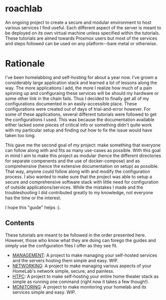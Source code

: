 # roachlab
An ongoing project to create a secure and modular environment to host various services I find useful. Each different aspect of the server is meant to be deployed on its own virtual machine unless specified within the tutorials. These tutorials are aimed towards Proxmox users but most of the services and steps followed can be used on any platform--bare metal or otherwise.

# Rationale
I've been homelabbing and self-hosting for about a year now. I've grown a considerably large application stack and learned a lot of lessons along the way. The more applications I add, the more I realize how much of a pain spinning up and configuraing these services will be should my hardware or some other link in the chain fails. Thus I decided to finally get all of my configurations documented in an easily-accessible place. These configurations were created out of days of trial-and-error however. For some of these applications, several different tutorials were followed to get the configurations I used. This was because the documentation available either lacked some pieces of critical info or something didn't quite work with my particular setup and finding out how to fix the issue would have taken too long. 

This gave me the second goal of my project: make something that everyone can follow along with and fits as many use-cases as possible. With this goal in mind I aim to make this project as modular (hence the different directories for separate compenents and the use of docker-compose) and as comprehensive (hence the extensive documentation on setup) as possible. That way, anyone could follow along with and modify the configuration process. I also wanted to make sure that the project was able to setup a secure and comprehensive software stack with little need for configuration of outside applications/services. While the mistakes I made and the troubleshooting I did contributed greatly to my knowledge, not everyone has the time or the interest. 

I hope this "guide" helps :).

## Contents
These tutorials are meant to be followed in the order presented here. However, those who know what they are doing can forego the guides and simply use the configuration files I offer as they see fit.
- [MANAGEMENT](/management): A project to make managing your self-hosted services and the servers hosting them simple and easy. WIP.
- [NETWORKING](/networking): A project to make managing various aspects of your HomeLab's network simple, secure, and painless.
- [HTPC](htpc/): A project to make self-hosting your entire home theater stack as simple as running one command (right now it takes a few though!).
- [MONITORING](/monitoring): A project to make monitoring your homelab and its services simple and easy. WIP.
